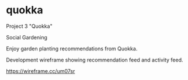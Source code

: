# quokka
Project 3 "Quokka"

Social Gardening

Enjoy garden planting recommendations from Quokka.

Development wireframe showing recommendation feed and activity feed.

https://wireframe.cc/um07sr
